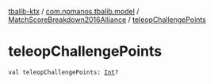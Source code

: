 [tbalib-ktx](../../index.md) / [com.npmanos.tbalib.model](../index.md) / [MatchScoreBreakdown2016Alliance](index.md) / [teleopChallengePoints](./teleop-challenge-points.md)

# teleopChallengePoints

`val teleopChallengePoints: `[`Int`](https://kotlinlang.org/api/latest/jvm/stdlib/kotlin/-int/index.html)`?`